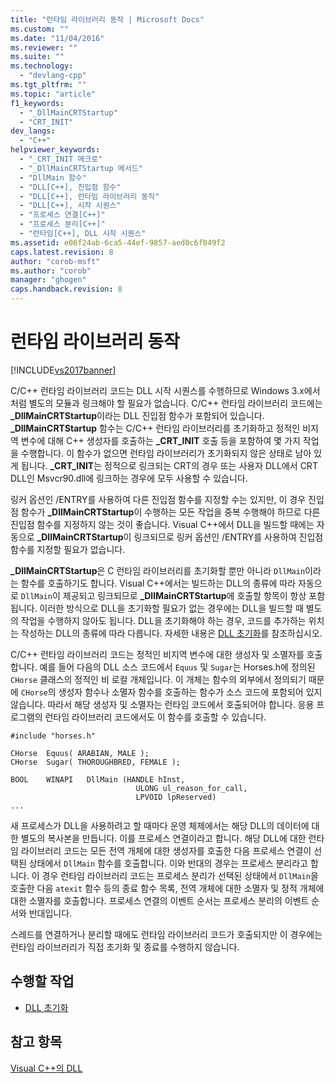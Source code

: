 ```yaml
---
title: "런타임 라이브러리 동작 | Microsoft Docs"
ms.custom: ""
ms.date: "11/04/2016"
ms.reviewer: ""
ms.suite: ""
ms.technology: 
  - "devlang-cpp"
ms.tgt_pltfrm: ""
ms.topic: "article"
f1_keywords: 
  - "_DllMainCRTStartup"
  - "CRT_INIT"
dev_langs: 
  - "C++"
helpviewer_keywords: 
  - "_CRT_INIT 매크로"
  - "_DllMainCRTStartup 메서드"
  - "DllMain 함수"
  - "DLL[C++], 진입점 함수"
  - "DLL[C++], 런타임 라이브러리 동작"
  - "DLL[C++], 시작 시퀀스"
  - "프로세스 연결[C++]"
  - "프로세스 분리[C++]"
  - "런타임[C++], DLL 시작 시퀀스"
ms.assetid: e06f24ab-6ca5-44ef-9857-aed0c6f049f2
caps.latest.revision: 8
author: "corob-msft"
ms.author: "corob"
manager: "ghogen"
caps.handback.revision: 8
---
```

# 런타임 라이브러리 동작
[!INCLUDE[vs2017banner](../assembler/inline/includes/vs2017banner.md)]

C\/C\+\+ 런타임 라이브러리 코드는 DLL 시작 시퀀스를 수행하므로 Windows 3.x에서처럼 별도의 모듈과 링크해야 할 필요가 없습니다.  C\/C\+\+ 런타임 라이브러리 코드에는 **\_DllMainCRTStartup**이라는 DLL 진입점 함수가 포함되어 있습니다.  **\_DllMainCRTStartup** 함수는 C\/C\+\+ 런타임 라이브러리를 초기화하고 정적인 비지역 변수에 대해 C\+\+ 생성자를 호출하는 **\_CRT\_INIT** 호출 등을 포함하여 몇 가지 작업을 수행합니다.  이 함수가 없으면 런타임 라이브러리가 초기화되지 않은 상태로 남아 있게 됩니다.  **\_CRT\_INIT**는 정적으로 링크되는 CRT의 경우 또는 사용자 DLL에서 CRT DLL인 Msvcr90.dll에 링크하는 경우에 모두 사용할 수 있습니다.  
  
 링커 옵션인 \/ENTRY를 사용하여 다른 진입점 함수를 지정할 수는 있지만, 이 경우 진입점 함수가 **\_DllMainCRTStartup**이 수행하는 모든 작업을 중복 수행해야 하므로 다른 진입점 함수를 지정하지 않는 것이 좋습니다.  Visual C\+\+에서 DLL을 빌드할 때에는 자동으로 **\_DllMainCRTStartup**이 링크되므로 링커 옵션인 \/ENTRY를 사용하여 진입점 함수를 지정할 필요가 없습니다.  
  
 **\_DllMainCRTStartup**은 C 런타임 라이브러리를 초기화할 뿐만 아니라 `DllMain`이라는 함수를 호출하기도 합니다.  Visual C\+\+에서는 빌드하는 DLL의 종류에 따라 자동으로 `DllMain`이 제공되고 링크되므로 **\_DllMainCRTStartup**에 호출할 항목이 항상 포함됩니다.  이러한 방식으로 DLL을 초기화할 필요가 없는 경우에는 DLL을 빌드할 때 별도의 작업을 수행하지 않아도 됩니다.  DLL을 초기화해야 하는 경우, 코드를 추가하는 위치는 작성하는 DLL의 종류에 따라 다릅니다.  자세한 내용은 [DLL 초기화](../build/initializing-a-dll.md)를 참조하십시오.  
  
 C\/C\+\+ 런타임 라이브러리 코드는 정적인 비지역 변수에 대한 생성자 및 소멸자를 호출합니다.  예를 들어 다음의 DLL 소스 코드에서 `Equus` 및 `Sugar`는 Horses.h에 정의된 `CHorse` 클래스의 정적인 비 로컬 개체입니다.  이 개체는 함수의 외부에서 정의되기 때문에 `CHorse`의 생성자 함수나 소멸자 함수를 호출하는 함수가 소스 코드에 포함되어 있지 않습니다.  따라서 해당 생성자 및 소멸자는 런타임 코드에서 호출되어야 합니다.  응용 프로그램의 런타임 라이브러리 코드에서도 이 함수를 호출할 수 있습니다.  
  
```  
#include "horses.h"  
  
CHorse  Equus( ARABIAN, MALE );  
CHorse  Sugar( THOROUGHBRED, FEMALE );  
  
BOOL    WINAPI   DllMain (HANDLE hInst,   
                            ULONG ul_reason_for_call,  
                            LPVOID lpReserved)  
...  
```  
  
 새 프로세스가 DLL을 사용하려고 할 때마다 운영 체제에서는 해당 DLL의 데이터에 대한 별도의 복사본을 만듭니다. 이를 프로세스 연결이라고 합니다.  해당 DLL에 대한 런타임 라이브러리 코드는 모든 전역 개체에 대한 생성자를 호출한 다음 프로세스 연결이 선택된 상태에서 `DllMain` 함수를 호출합니다.  이와 반대의 경우는 프로세스 분리라고 합니다. 이 경우 런타임 라이브러리 코드는 프로세스 분리가 선택된 상태에서 `DllMain`을 호출한 다음 `atexit` 함수 등의 종료 함수 목록, 전역 개체에 대한 소멸자 및 정적 개체에 대한 소멸자를 호출합니다.  프로세스 연결의 이벤트 순서는 프로세스 분리의 이벤트 순서와 반대입니다.  
  
 스레드를 연결하거나 분리할 때에도 런타임 라이브러리 코드가 호출되지만 이 경우에는 런타임 라이브러리가 직접 초기화 및 종료를 수행하지 않습니다.  
  
## 수행할 작업  
  
-   [DLL 초기화](../build/initializing-a-dll.md)  
  
## 참고 항목  
 [Visual C\+\+의 DLL](../build/dlls-in-visual-cpp.md)
